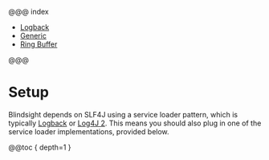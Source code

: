 @@@ index

* [Logback](logstash.md)
* [Generic](generic.md)
* [Ring Buffer](ringbuffer.md)

@@@

# Setup

Blindsight depends on SLF4J using a service loader pattern, which is typically [Logback](http://logback.qos.ch/) or [Log4J 2](https://logging.apache.org/log4j/2.x/).  This means you should also plug in one of the service loader implementations, provided below.

@@toc { depth=1 }